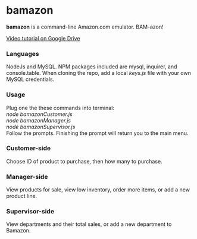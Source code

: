 # bamazon

**bamazon** is a command-line Amazon.com emulator. BAM-azon!

[Video tutorial on Google Drive](https://drive.google.com/file/d/1aCQyzGm_ZLc5c8m9SXfp6RwyOtBmKyDC/view)

### Languages
NodeJs and MySQL. NPM packages included are mysql, inquirer, and console.table.
When cloning the repo, add a local _keys.js_ file with your own MySQL credentials. 

### Usage
Plug one the these commands into terminal:  
 _node bamazonCustomer.js_  
 _node bamazonManager.js_  
 _node bamazonSupervisor.js_  
Follow the prompts. Finishing the prompt will return you to the main menu. 

### Customer-side
Choose ID of product to purchase, then how many to purchase.

### Manager-side
View products for sale, view low inventory, order more items, or add a new product line.

### Supervisor-side
View departments and their total sales, or add a new department to Bamazon.

